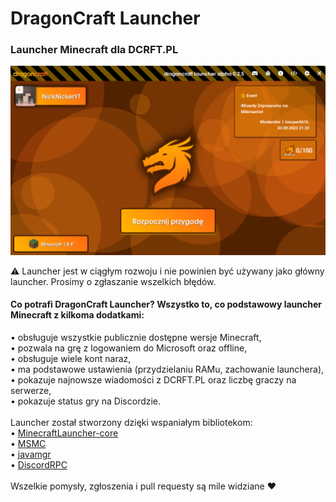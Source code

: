 # DragonCraft Launcher
### Launcher Minecraft dla DCRFT.PL

![dcrftlaunch-screenshot](https://github.com/DCRFT/dcrftlaunch/blob/master/images/img.png?raw=true)

⚠️ Launcher jest w ciągłym rozwoju i nie powinien być używany jako główny launcher. Prosimy o zgłaszanie wszelkich błędów.

#### Co potrafi DragonCraft Launcher? Wszystko to, co podstawowy launcher Minecraft z kilkoma dodatkami:
• obsługuje wszystkie publicznie dostępne wersje Minecraft,\
• pozwala na grę z logowaniem do Microsoft oraz offline,\
• obsługuje wiele kont naraz,\
• ma podstawowe ustawienia (przydzielaniu RAMu, zachowanie launchera),\
• pokazuje najnowsze wiadomości z DCRFT.PL oraz liczbę graczy na serwerze,\
• pokazuje status gry na Discordzie.\
\
Launcher został stworzony dzięki wspaniałym bibliotekom:\
• [MinecraftLauncher-core](https://github.com/Pierce01/MinecraftLauncher-core)\
• [MSMC](https://github.com/Hanro50/MSMC)\
• [javamgr](https://github.com/HerozDotExe/javamgr)\
• [DiscordRPC](https://github.com/discordjs/RPC)\
\
Wszelkie pomysły, zgłoszenia i pull requesty są mile widziane ❤️
